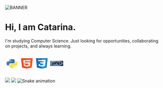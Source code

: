 ![BANNER](https://user-images.githubusercontent.com/100879075/159341908-89bcf103-e321-4b9f-b837-d9cdc5158b03.png)

# Hi, I am Catarina.
I'm studying Computer Science. Just looking for opportunities, collaborating on projects, and always learning.

<div style="display: inline_block"><br>
  <img align="center" alt="cat-Python" height="35" width="45" src="https://raw.githubusercontent.com/devicons/devicon/master/icons/python/python-original.svg">
  <img align="center" alt="cat-HTML" height="35" width="45" src="https://raw.githubusercontent.com/devicons/devicon/master/icons/html5/html5-original.svg">
  <img align="center" alt="cat-CSS" height="35" width="45" src="https://raw.githubusercontent.com/devicons/devicon/master/icons/css3/css3-original.svg">
  <img align="center" alt="cat-PHP" height="35" width="45" src="https://raw.githubusercontent.com/devicons/devicon/master/icons/php/php-original.svg">

</div>
  
  ##
  
 
 

[<img src="https://img.shields.io/badge/linkedin-%230077B5.svg?&style=for-the-badge&logo=linkedin&logoColor=white" />](https://www.linkedin.com/in/USERNAME/) [<img src = "https://img.shields.io/badge/instagram-%23E4405F.svg?&style=for-the-badge&logo=instagram&logoColor=white">](https://www.instagram.com/catarinalimx/)
 ![Snake animation](https://github.com/victorgnoatto/victorgnoatto/blob/output/github-contribution-grid-snake.svg)
<!---
catarinazp/catarinazp is a ✨ special ✨ repository because its `README.md` (this file) appears on your GitHub profile.
You can click the Preview link to take a look at your changes.
--->
